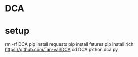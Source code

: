 # DCA

# setup

rm -rf DCA
pip install requests
pip install futures
pip install rich
https://github.com/Tan-vai/DCA
cd DCA
python dca.py
